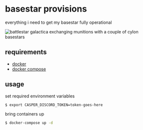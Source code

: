 # basestar provisions

everything i need to get my basestar fully operational

![battlestar galactica exchanging munitions with a couple of cylon basestars](https://media.tenor.com/0Uuw4iOYNoQAAAAC/battlestar-galactica-galactica.gif)

## requirements

- [docker](https://www.docker.com/)
- [docker compose](https://docs.docker.com/compose/)

## usage

set required environment variables

```bash
$ export CASPER_DISCORD_TOKEN=token-goes-here
```

bring containers up

```bash
$ docker-compose up -d
```